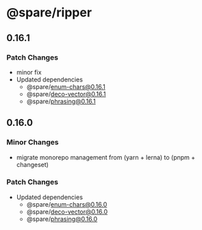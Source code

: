 # @spare/ripper

## 0.16.1

### Patch Changes

- minor fix
- Updated dependencies
  - @spare/enum-chars@0.16.1
  - @spare/deco-vector@0.16.1
  - @spare/phrasing@0.16.1

## 0.16.0

### Minor Changes

- migrate monorepo management from (yarn + lerna) to (pnpm + changeset)

### Patch Changes

- Updated dependencies
  - @spare/enum-chars@0.16.0
  - @spare/deco-vector@0.16.0
  - @spare/phrasing@0.16.0
